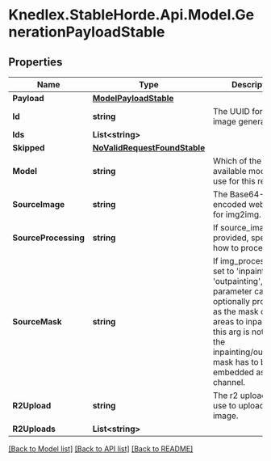 # Knedlex.StableHorde.Api.Model.GenerationPayloadStable

## Properties

Name | Type | Description | Notes
------------ | ------------- | ------------- | -------------
**Payload** | [**ModelPayloadStable**](ModelPayloadStable.md) |  | [optional] 
**Id** | **string** | The UUID for this image generation. | [optional] 
**Ids** | **List&lt;string&gt;** |  | [optional] 
**Skipped** | [**NoValidRequestFoundStable**](NoValidRequestFoundStable.md) |  | [optional] 
**Model** | **string** | Which of the available models to use for this request. | [optional] 
**SourceImage** | **string** | The Base64-encoded webp to use for img2img. | [optional] 
**SourceProcessing** | **string** | If source_image is provided, specifies how to process it. | [optional] [default to SourceProcessingEnum.Img2img]
**SourceMask** | **string** | If img_processing is set to &#39;inpainting&#39; or &#39;outpainting&#39;, this parameter can be optionally provided as the mask of the areas to inpaint. If this arg is not passed, the inpainting/outpainting mask has to be embedded as alpha channel. | [optional] 
**R2Upload** | **string** | The r2 upload link to use to upload this image. | [optional] 
**R2Uploads** | **List&lt;string&gt;** |  | [optional] 

[[Back to Model list]](../README.md#documentation-for-models) [[Back to API list]](../README.md#documentation-for-api-endpoints) [[Back to README]](../README.md)

